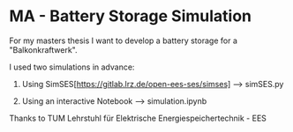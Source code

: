 # MA - Battery Storage Simulation

For my masters thesis I want to develop a battery storage for a "Balkonkraftwerk".

I used two simulations in advance:

1) Using SimSES[https://gitlab.lrz.de/open-ees-ses/simses] --> simSES.py

2) Using an interactive Notebook --> simulation.ipynb

Thanks to TUM Lehrstuhl für Elektrische Energie­speicher­technik - EES